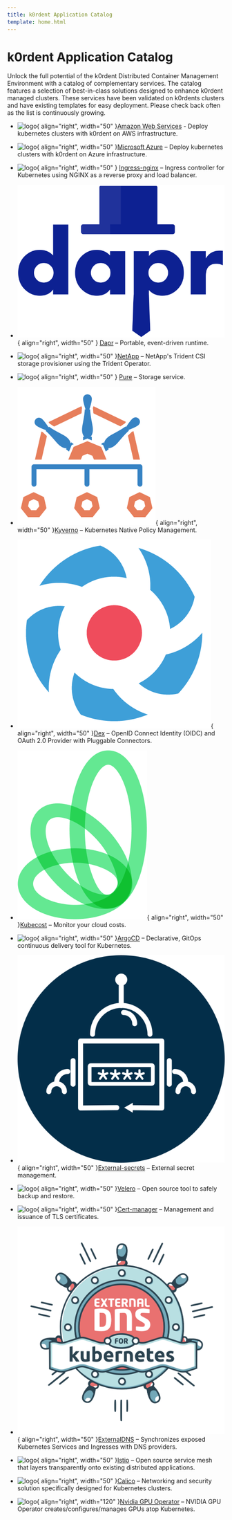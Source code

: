 ```yaml
---
title: k0rdent Application Catalog
template: home.html
---
```


# k0rdent Application Catalog
Unlock the full potential of the k0rdent Distributed Container Management Environment with a catalog of complementary services. The catalog features a selection of best-in-class solutions designed to enhance k0rdent managed clusters. These services have been validated on k0rdents clusters and have existing templates for easy deployment. Please check back often as the list is continuously growing.

<div class="grid cards" markdown>

- ![logo](https://upload.wikimedia.org/wikipedia/commons/9/93/Amazon_Web_Services_Logo.svg){ align="right", width="50" }[Amazon Web Services](./infra/aws/aws.md) - Deploy kubernetes clusters with k0rdent on AWS infrastructure.

- ![logo](https://upload.wikimedia.org/wikipedia/commons/thumb/f/fa/Microsoft_Azure.svg/1200px-Microsoft_Azure.svg.png){ align="right", width="50" }[Microsoft Azure](./infra/azure/azure.md) – Deploy kubernetes clusters with k0rdent on Azure infrastructure.

- ![logo](https://upload.wikimedia.org/wikipedia/commons/thumb/c/c5/Nginx_logo.svg/500px-Nginx_logo.svg.png){ align="right", width="50" } [Ingress-nginx](./charts/ingress-nginx/ingress-nginx.md) – Ingress controller for Kubernetes using NGINX as a reverse proxy and load balancer.

- ![logo](charts/dapr/dapr-logo.svg){ align="right", width="50" } [Dapr](./charts/dapr/dapr.md) – Portable, event-driven runtime.

- ![logo](https://raw.githubusercontent.com/NetApp/trident/master/logo/trident.png){ align="right", width="50" }[NetApp](./charts/netapp/netapp.md) – NetApp's Trident CSI storage provisioner using the Trident Operator.

- ![logo](https://raw.githubusercontent.com/purestorage/helm-charts/master/pure-csi/pure-storage.png){ align="right", width="50" } [Pure](./charts/pure/pure.md) – Storage service.

- ![logo](https://github.com/kyverno/kyverno/raw/main/img/logo.png){ align="right", width="50" }[Kyverno](./charts/kyverno/kyverno.md) – Kubernetes Native Policy Management.

- ![logo](https://raw.githubusercontent.com/dexidp/website/9ac240c84d3e34766814cd9ece76710cf075ba23/static/favicons/favicon.png){ align="right", width="50" }[Dex](./charts/dex/dex.md) – OpenID Connect Identity (OIDC) and OAuth 2.0 Provider with Pluggable Connectors.

- ![logo](https://raw.githubusercontent.com/kubecost/.github/9602bea0c06773da66ba43cb9ce5e1eb2b797c32/kubecost_logo.png){ align="right", width="50" }[Kubecost](./charts/kubecost/kubecost.md) – Monitor your cloud costs.

- ![logo](https://argo-cd.readthedocs.io/en/stable/assets/logo.png){ align="right", width="50" }[ArgoCD](./charts/argo/argo.md) – Declarative, GitOps continuous delivery tool for Kubernetes.

- ![logo](https://raw.githubusercontent.com/external-secrets/external-secrets/main/assets/eso-logo-large.png){ align="right", width="50" }[External-secrets](./charts/external-secrets/external-secrets.md) – External secret management.

- ![logo](https://cdn-images-1.medium.com/max/1600/1*-9mb3AKnKdcL_QD3CMnthQ.png){ align="right", width="50" }[Velero](./charts/velero/velero.md) – Open source tool to safely backup and restore.

- ![logo](https://github.com/cert-manager/cert-manager/blob/master/logo/logo-small.png?raw=true){ align="right", width="50" }[Cert-manager](./charts/cert-manager/cert-manager.md) – Management and issuance of TLS certificates.

- ![logo](https://github.com/kubernetes-sigs/external-dns/raw/master/docs/img/external-dns.png){ align="right", width="50" }[ExternalDNS](./charts/external-dns/external-dns.md) – Synchronizes exposed Kubernetes Services and Ingresses with DNS providers.

- ![logo](https://istio.io/latest/favicons/android-192x192.png){ align="right", width="50" }[Istio](./charts/istio/istio.md) – Open source service mesh that layers transparently onto existing distributed applications.

- ![logo](https://docs.tigera.io/img/calico-logo.png){ align="right", width="50" }[Calico](./charts/calico/calico.md) – Networking and security solution specifically designed for Kubernetes clusters.

- ![logo](https://assets.nvidiagrid.net/ngc/logos/GPUoperator.png){ align="right", width="120" }[Nvidia GPU Operator](./charts/nvidia/nvidia.md) – NVIDIA GPU Operator creates/configures/manages GPUs atop Kubernetes.

</div>
